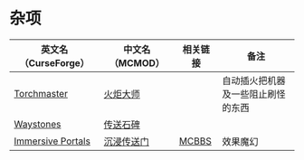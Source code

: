 # 杂项

| 英文名（CurseForge）                                                                          | 中文名（MCMOD）                                    | 相关链接                                              | 备注                               |
| --------------------------------------------------------------------------------------------- | -------------------------------------------------- | ----------------------------------------------------- | ---------------------------------- |
| [Torchmaster](https://www.curseforge.com/minecraft/mc-mods/torchmaster)                       | [火炬大师](https://www.mcmod.cn/class/779.html)    |                                                       | 自动插火把机器及一些阻止刷怪的东西 |
| [Waystones](https://www.curseforge.com/minecraft/mc-mods/waystones)                           | [传送石碑](https://www.mcmod.cn/class/1339.html)   |                                                       |                                    |
| [Immersive Portals](https://www.curseforge.com/minecraft/mc-mods/immersive-portals-for-forge) | [沉浸传送门](https://www.mcmod.cn/class/2410.html) | [MCBBS](https://www.mcbbs.net/thread-903617-1-1.html) | 效果魔幻                           |
